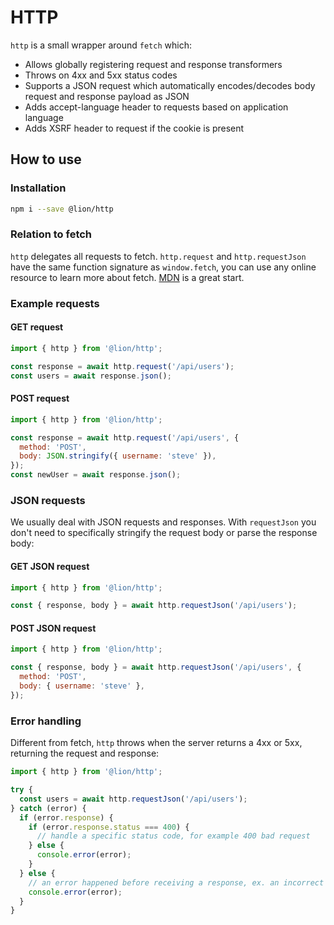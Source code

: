 # HTTP

[//]: # 'AUTO INSERT HEADER PREPUBLISH'

`http` is a small wrapper around `fetch` which:

- Allows globally registering request and response transformers
- Throws on 4xx and 5xx status codes
- Supports a JSON request which automatically encodes/decodes body request and response payload as JSON
- Adds accept-language header to requests based on application language
- Adds XSRF header to request if the cookie is present

## How to use

### Installation

```sh
npm i --save @lion/http
```

### Relation to fetch

`http` delegates all requests to fetch. `http.request` and `http.requestJson` have the same function signature as `window.fetch`, you can use any online resource to learn more about fetch. [MDN](https://developer.mozilla.org/en-US/docs/Web/API/Fetch_API/Using_Fetch) is a great start.

### Example requests

#### GET request

```js
import { http } from '@lion/http';

const response = await http.request('/api/users');
const users = await response.json();
```

#### POST request

```js
import { http } from '@lion/http';

const response = await http.request('/api/users', {
  method: 'POST',
  body: JSON.stringify({ username: 'steve' }),
});
const newUser = await response.json();
```

### JSON requests

We usually deal with JSON requests and responses. With `requestJson` you don't need to specifically stringify the request body or parse the response body:

#### GET JSON request

```js
import { http } from '@lion/http';

const { response, body } = await http.requestJson('/api/users');
```

#### POST JSON request

```js
import { http } from '@lion/http';

const { response, body } = await http.requestJson('/api/users', {
  method: 'POST',
  body: { username: 'steve' },
});
```

### Error handling

Different from fetch, `http` throws when the server returns a 4xx or 5xx, returning the request and response:

```js
import { http } from '@lion/http';

try {
  const users = await http.requestJson('/api/users');
} catch (error) {
  if (error.response) {
    if (error.response.status === 400) {
      // handle a specific status code, for example 400 bad request
    } else {
      console.error(error);
    }
  } else {
    // an error happened before receiving a response, ex. an incorrect request or network error
    console.error(error);
  }
}
```
